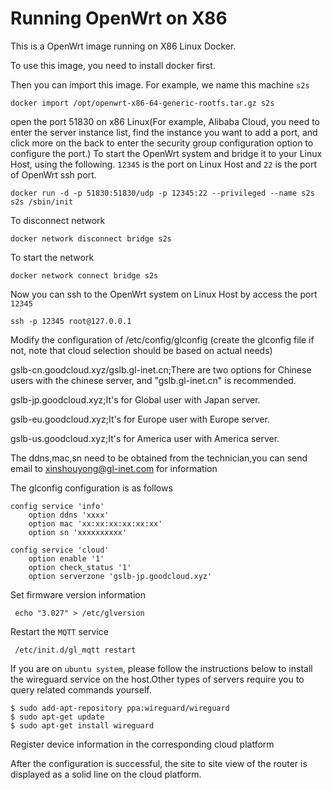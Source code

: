 # Running OpenWrt on X86

This is a OpenWrt image running on X86 Linux Docker. 

To use this image, you need to install docker first.

Then you can import this image. For example, we name this machine `s2s`

```
docker import /opt/openwrt-x86-64-generic-rootfs.tar.gz s2s
```

open the port 51830 on x86 Linux(For example, Alibaba Cloud, you need to enter the server instance list, find the instance you want to add a port, and click more on the back to enter the security group configuration option to configure the port.)
To start the OpenWrt system and bridge it to your Linux Host, using the following.
`12345` is the port on Linux Host and `22` is the port of OpenWrt ssh port.

```
docker run -d -p 51830:51830/udp -p 12345:22 --privileged --name s2s s2s /sbin/init
```

To disconnect network

```
docker network disconnect bridge s2s
```

To start the network
```
docker network connect bridge s2s
```

Now you can ssh to the OpenWrt system on Linux Host by access the port `12345`
```
ssh -p 12345 root@127.0.0.1
```

Modify the configuration of /etc/config/glconfig (create the glconfig file if not, note that cloud selection should be based on actual needs)

gslb-cn.goodcloud.xyz/gslb.gl-inet.cn;There are two options for Chinese users with the chinese server, and "gslb.gl-inet.cn" is recommended.

gslb-jp.goodcloud.xyz;It's for Global user with Japan server.

gslb-eu.goodcloud.xyz;It's for Europe user with Europe server.

gslb-us.goodcloud.xyz;It's for America user with America server.

The ddns,mac,sn need to be obtained from the technician,you can send email to xinshouyong@gl-inet.com for information

The glconfig configuration is as follows

```
config service 'info'
	option ddns 'xxxx'
	option mac 'xx:xx:xx:xx:xx:xx'
	option sn 'xxxxxxxxxx'

config service 'cloud'
	option enable '1'
	option check_status '1'
	option serverzone 'gslb-jp.goodcloud.xyz'
```


Set firmware version information

```
 echo "3.027" > /etc/glversion
```

Restart the `MQTT` service
```
 /etc/init.d/gl_mqtt restart
```

If you are on `ubuntu system`, please follow the instructions below to install the wireguard service on the host.Other types of servers require you to query related commands yourself.

```
$ sudo add-apt-repository ppa:wireguard/wireguard
$ sudo apt-get update
$ sudo apt-get install wireguard

```

Register device information in the corresponding cloud platform

After the configuration is successful, the site to site view of the router is displayed as a solid line on the cloud platform.
